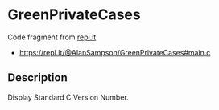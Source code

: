 # GreenPrivateCases

Code fragment from [repl.it](https://repl.it/)

- https://repl.it/@AlanSampson/GreenPrivateCases#main.c

## Description

Display Standard C Version Number.
 